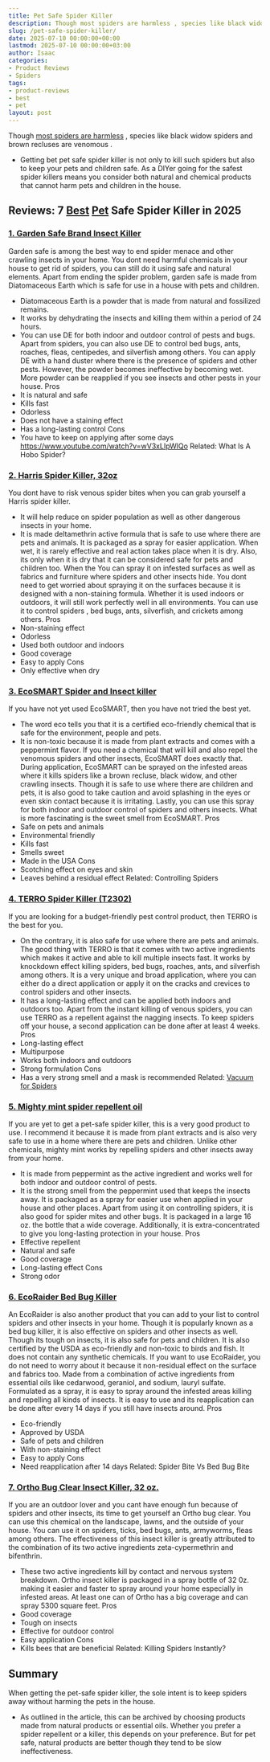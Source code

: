 ```yaml
---
title: Pet Safe Spider Killer
description: Though most spiders are harmless , species like black widow spiders and brown recluses are venomous . - Getting bet pet safe spider killer is not only to kill...
slug: /pet-safe-spider-killer/
date: 2025-07-10 00:00:00+00:00
lastmod: 2025-07-10 00:00:00+03:00
author: Isaac
categories:
- Product Reviews
- Spiders
tags:
- product-reviews
- best
- pet
layout: post
---
```

Though
[most spiders are harmless](https://my.clevelandclinic.org/health/diseases/16639-spider-bites)
, species like black widow spiders and
brown recluses are venomous
.
- Getting bet pet safe spider killer is not only to kill such spiders but also to keep your pets and children safe.
As a DIYer going for the safest spider killers means you consider both natural and chemical products that
cannot harm pets
and children in the house.
## Reviews: 7 [Best](https://pestpolicy.com/best-chipmunk-repellents/) [Pet](https://pestpolicy.com/healthy-pets-rodent-control/) Safe Spider Killer in 2025
### [1. Garden Safe Brand Insect Killer](https://www.amazon.com/dp/B00E8LBRVI/?tag=p-policy-20)
Garden safe is among the best way to end spider menace and other crawling insects in your home.
You dont need harmful chemicals in your house to get rid of spiders, you can still do it using safe and natural elements.
Apart from ending the spider problem, garden safe is made from Diatomaceous Earth which is safe for use in a house with pets and children.
- Diatomaceous Earth is a powder that is made from natural and fossilized remains.
- It works by dehydrating the insects and killing them within a period of 24 hours.
- You can use DE for both indoor and outdoor control of pests and bugs.
Apart from spiders, you can also use DE to control bed bugs, ants, roaches, fleas, centipedes, and silverfish among others.
You can apply DE with a hand duster where there is the presence of spiders and other pests.
However, the powder becomes ineffective by becoming wet. More powder can be reapplied if you see insects and other pests in your house.
Pros
- It is natural and safe
- Kills fast
- Odorless
- Does not have a staining effect
- Has a long-lasting control
Cons
- You have to keep on applying after some days
https://www.youtube.com/watch?v=wV3xLIpWlQo
Related:
What Is A Hobo Spider?
### [2. Harris Spider Killer, 32oz](https://www.amazon.com/dp/B00E8LBRVI/?tag=p-policy-20)
You dont have to risk venous spider bites when you can grab yourself a Harris spider killer.
- It will help reduce on spider population as well as other dangerous insects in your home.
- It is made deltamethrin active formula that is safe to use where there are pets and animals.
It is packaged as a spray for easier application. When wet, it is rarely effective and real action takes place when it is dry.
Also, its only when it is dry that it can be considered safe for pets and children too. When the
You can spray it on infested surfaces as well as fabrics and furniture where spiders and other insects hide.
You dont need to get worried about spraying it on the surfaces because it is designed with a non-staining formula.
Whether it is used indoors or outdoors, it will still work perfectly well in all environments.
You can
use it to control spiders
, bed bugs, ants, silverfish, and crickets among others.
Pros
- Non-staining effect
- Odorless
- Used both outdoor and indoors
- Good coverage
- Easy to apply
Cons
- Only effective when dry
### [3. EcoSMART Spider and Insect killer](https://www.amazon.com/dp/B00E8LBRVI/?tag=p-policy-20)
If you have not yet used EcoSMART, then you have not tried the best yet.
- The word eco tells you that it is a certified eco-friendly chemical that is safe for the environment, people and pets.
- It is non-toxic because it is made from plant extracts and comes with a peppermint flavor.
If you need a chemical that will kill and also repel the venomous spiders and other insects, EcoSMART does exactly that.
During application, EcoSMART can be sprayed on the infested areas where it kills spiders like a brown recluse, black widow, and other crawling insects.
Though it is safe to use where there are children and pets, it is also good to take caution and avoid splashing in the eyes or even skin contact because it is irritating.
Lastly, you can use this spray for both indoor and outdoor control of spiders and others insects. What is more fascinating is the sweet smell from EcoSMART.
Pros
- Safe on pets and animals
- Environmental friendly
- Kills fast
- Smells sweet
- Made in the USA
Cons
- Scotching effect on eyes and skin
- Leaves behind a residual effect
Related:
Controlling Spiders
### [4. TERRO Spider Killer (T2302)](https://www.amazon.com/dp/B00E8LBRVI/?tag=p-policy-20)
If you are looking for a budget-friendly pest control product, then TERRO is the best for you.
- On the contrary, it is also safe for use where there are pets and animals.
The good thing with TERRO is that it comes with two active ingredients which makes it active and able to kill multiple insects fast.
It works by knockdown effect killing spiders, bed bugs, roaches, ants, and silverfish among others.
It is a very unique and broad application, where you can either do a direct application or apply it on the cracks and crevices to control spiders and other insects.
- It has a long-lasting effect and can be applied both indoors and outdoors too.
Apart from the instant killing of venous spiders, you can use TERRO as a repellent against the nagging insects. To keep spiders off your house, a second application can be done after at least 4 weeks.
Pros
- Long-lasting effect
- Multipurpose
- Works both indoors and outdoors
- Strong formulation
Cons
- Has a very strong smell and a mask is recommended
Related:
[Vacuum for Spiders](https://pestpolicy.com/best-vacuum-for-spiders/)
### [5. Mighty mint spider repellent oil](https://www.amazon.com/dp/B00E8LBRVI/?tag=p-policy-20)
If you are yet to get a pet-safe spider killer, this is a very good product to use.
I recommend it because it is made from plant extracts and is also very safe to use in a home where there are pets and children.
Unlike other chemicals, mighty mint works by repelling spiders and other insects away from your home.
- It is made from peppermint as the active ingredient and works well for both indoor and outdoor control of pests.
- It is the strong smell from the peppermint used that keeps the insects away.
It is packaged as a spray for easier use when applied in your house and other places. Apart from using it on controlling spiders, it is also good for spider mites and other bugs.
It is packaged in a large 16 oz. the bottle that a wide coverage. Additionally, it is extra-concentrated to give you long-lasting protection in your house.
Pros
- Effective repellent
- Natural and safe
- Good coverage
- Long-lasting effect
Cons
- Strong odor
### [6. EcoRaider Bed Bug Killer](https://www.amazon.com/dp/B00E8LBRVI/?tag=p-policy-20)
An EcoRaider is also another product that you can add to your list to control spiders and other insects in your home.
Though it is popularly known as a bed bug killer, it is also effective on spiders and other insects as well.
Though its tough on insects, it is also safe for pets and children. It is also certified by the USDA as eco-friendly and non-toxic to birds and fish. It does not contain any synthetic chemicals.
If you want to use EcoRaider, you do not need to worry about it because it non-residual effect on the surface and fabrics too.
Made from a combination of active ingredients from essential oils like cedarwood, geraniol, and sodium, lauryl sulfate.
Formulated as a spray, it is easy to spray around the infested areas killing and repelling all kinds of insects.
It is easy to use and its reapplication can be done after every 14 days if you still have insects around.
Pros
- Eco-friendly
- Approved by USDA
- Safe of pets and children
- With non-staining effect
- Easy to apply
Cons
- Need reapplication after 14 days
Related:
Spider Bite Vs Bed Bug Bite
### [7. Ortho Bug Clear Insect Killer, 32 oz.](https://www.amazon.com/dp/B00E8LBRVI/?tag=p-policy-20)
If you are an outdoor lover and you cant have enough fun because of spiders and other insects, its time to get yourself an Ortho bug clear.
You can use this chemical on the landscape, lawns, and the outside of your house. You can use it on spiders, ticks, bed bugs, ants, armyworms, fleas among others.
The effectiveness of this insect killer is greatly attributed to the combination of its two active ingredients zeta-cypermethrin and bifenthrin.
- These two active ingredients kill by contact and nervous system breakdown.
Ortho insect killer is packaged in a spray bottle of 32 0z. making it easier and faster to spray around your home especially in infested areas.
At least one can of Ortho has a big coverage and can spray 5300 square feet.
Pros
- Good coverage
- Tough on insects
- Effective for outdoor control
- Easy application
Cons
- Kills bees that are beneficial
Related:
Killing Spiders Instantly?
## Summary
When getting the pet-safe spider killer, the sole intent is to keep spiders away without harming the pets in the house.
- As outlined in the article, this can be archived by choosing products made from natural products or essential oils.
Whether you prefer a spider repellent or a killer, this depends on your preference. But for pet safe, natural products are better though they tend to be slow ineffectiveness.